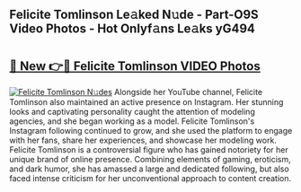 ## Felicite Tomlinson Le𝚊ked N𝚞de - Part-O9S Video Photos - Hot Onlyf𝚊ns Le𝚊ks yG494

# <h2><a href="http://ab75118.deff.icu/?id=Felicite+Tomlinson">🔗 New 👉🔴 Felicite Tomlinson VIDEO Photos</a></h2>

[![Felicite Tomlinson N𝚞des](https://i.imgur.com/rIISA9y.gif)](http://ab75118.deff.icu/?id=Felicite+Tomlinson)
Alongside her YouTube channel, Felicite Tomlinson also maintained an active presence on Instagram. Her stunning looks and captivating personality caught the attention of modeling agencies, and she began working as a model. Felicite Tomlinson's Instagram following continued to grow, and she used the platform to engage with her fans, share her experiences, and showcase her modeling work. Felicite Tomlinson is a controversial figure who has gained notoriety for her unique brand of online presence. Combining elements of gaming, eroticism, and dark humor, she has amassed a large and dedicated following, but also faced intense criticism for her unconventional approach to content creation.
